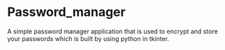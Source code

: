 # Password_manager
A simple password manager application that is used to encrypt and store your passwords which is built by using python in tkinter.
